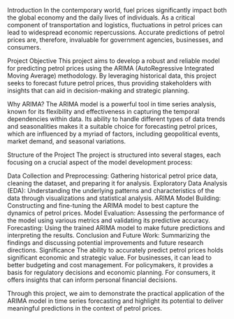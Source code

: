 Introduction
In the contemporary world, fuel prices significantly impact both the global economy and the daily lives of individuals. As a critical component of transportation and logistics, fluctuations in petrol prices can lead to widespread economic repercussions. Accurate predictions of petrol prices are, therefore, invaluable for government agencies, businesses, and consumers.

Project Objective
This project aims to develop a robust and reliable model for predicting petrol prices using the ARIMA (AutoRegressive Integrated Moving Average) methodology. By leveraging historical data, this project seeks to forecast future petrol prices, thus providing stakeholders with insights that can aid in decision-making and strategic planning.

Why ARIMA?
The ARIMA model is a powerful tool in time series analysis, known for its flexibility and effectiveness in capturing the temporal dependencies within data. Its ability to handle different types of data trends and seasonalities makes it a suitable choice for forecasting petrol prices, which are influenced by a myriad of factors, including geopolitical events, market demand, and seasonal variations.

Structure of the Project
The project is structured into several stages, each focusing on a crucial aspect of the model development process:

Data Collection and Preprocessing: Gathering historical petrol price data, cleaning the dataset, and preparing it for analysis.
Exploratory Data Analysis (EDA): Understanding the underlying patterns and characteristics of the data through visualizations and statistical analysis.
ARIMA Model Building: Constructing and fine-tuning the ARIMA model to best capture the dynamics of petrol prices.
Model Evaluation: Assessing the performance of the model using various metrics and validating its predictive accuracy.
Forecasting: Using the trained ARIMA model to make future predictions and interpreting the results.
Conclusion and Future Work: Summarizing the findings and discussing potential improvements and future research directions.
Significance
The ability to accurately predict petrol prices holds significant economic and strategic value. For businesses, it can lead to better budgeting and cost management. For policymakers, it provides a basis for regulatory decisions and economic planning. For consumers, it offers insights that can inform personal financial decisions.

Through this project, we aim to demonstrate the practical application of the ARIMA model in time series forecasting and highlight its potential to deliver meaningful predictions in the context of petrol prices.
